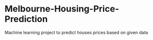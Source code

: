 # Melbourne-Housing-Price-Prediction

Machine learning project to predict houses prices based on given data
